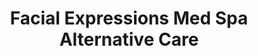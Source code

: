 ---
title: "Facial Expressions Med Spa Alternative Care"
url: /hollywood/facial-expressions-med-spa-alternative-care/
shop: beauty
---